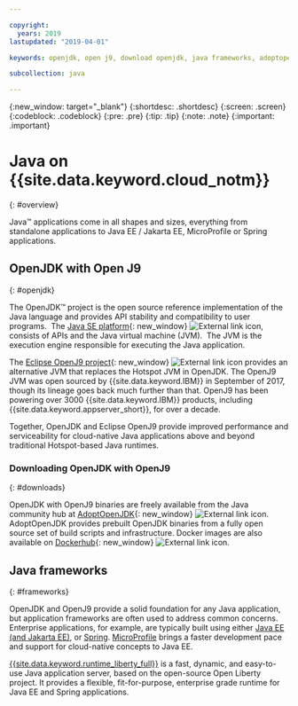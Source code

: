 ```yaml
---

copyright:
  years: 2019
lastupdated: "2019-04-01"

keywords: openjdk, open j9, download openjdk, java frameworks, adoptopenjdk, eclipse openj9, openj9 binaries, openjdk binaries, microprofile framework, jakarta

subcollection: java

---
```


{:new_window: target="_blank"}
{:shortdesc: .shortdesc}
{:screen: .screen}
{:codeblock: .codeblock}
{:pre: .pre}
{:tip: .tip}
{:note: .note}
{:important: .important}

# Java on {{site.data.keyword.cloud_notm}}
{: #overview}

Java&trade; applications come in all shapes and sizes, everything from standalone applications to Java EE / Jakarta EE, MicroProfile or Spring applications.

## OpenJDK with Open J9
{: #openjdk}

The OpenJDK&trade; project is the open source reference implementation of the Java language and provides API stability and compatibility to user programs.  The [Java SE platform](https://docs.oracle.com/javase/8/docs/){: new_window} ![External link icon](../icons/launch-glyph.svg "External link icon"), consists of APIs and the Java virtual machine (JVM).  The JVM is the execution engine responsible for executing the Java application.

The [Eclipse OpenJ9 project](https://www.eclipse.org/openj9/index.html){: new_window} ![External link icon](../icons/launch-glyph.svg "External link icon") provides an alternative JVM that replaces the Hotspot JVM in OpenJDK. The OpenJ9 JVM was open sourced by {{site.data.keyword.IBM}} in September of 2017, though its lineage goes back much further than that. OpenJ9 has been powering over 3000 {{site.data.keyword.IBM}} products, including {{site.data.keyword.appserver_short}}, for over a decade.

Together, OpenJDK and Eclipse OpenJ9 provide improved performance and serviceability for cloud-native Java applications above and beyond traditional Hotspot-based Java runtimes.

### Downloading OpenJDK with OpenJ9
{: #downloads}

OpenJDK with OpenJ9 binaries are freely available from the Java community hub at [AdoptOpenJDK](https://adoptopenjdk.net/releases.html?variant=openjdk8&jvmVariant=openj9){: new_window} ![External link icon](../icons/launch-glyph.svg "External link icon"). AdoptOpenJDK provides prebuilt OpenJDK binaries from a fully open source set of build scripts and infrastructure. Docker images are also available on [Dockerhub](https://hub.docker.com/u/adoptopenjdk){: new_window} ![External link icon](../icons/launch-glyph.svg "External link icon").

## Java frameworks
{: #frameworks}

OpenJDK and OpenJ9 provide a solid foundation for any Java application, but application frameworks are often used to address common concerns. Enterprise applications, for example, are typically built using either [Java EE (and Jakarta EE)](/docs/java?topic=java-jee-overview#jakarta-ee), or [Spring](/docs/java?topic=java-spring-overview).  [MicroProfile](/docs/java?topic=java-jee-overview#microprofile) brings a faster development pace and support for cloud-native concepts to Java EE.

[{{site.data.keyword.runtime_liberty_full}}](/docs/java?topic=java-liberty) is a fast, dynamic, and easy-to-use Java application server, based on the open-source Open Liberty project. It provides a flexible, fit-for-purpose, enterprise grade runtime for Java EE and Spring applications.
